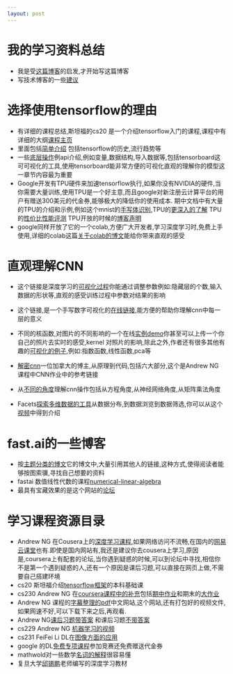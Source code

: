 ```yaml
---
layout: post
---
```

# 我的学习资料总结

* 我是受[这篇博客](http://www.fast.ai/2017/04/06/alternatives/)的启发,才开始写这篇博客
* 写技术博客的一些[建议](https://jvns.ca/blog/2016/05/22/how-do-you-write-blog-posts/)

# 选择使用tensorflow的理由

* 有详细的课程总结,斯坦福的cs20 是一个介绍tensorflow入门的课程,课程中有详细的大纲[课程主页](http://web.stanford.edu/class/cs20si/syllabus.html)
* 里面包括[简单介绍](https://docs.google.com/document/d/1gWm3uBnbU6wxZAm0VAiSV_8odzfaE7yEG1lW-NO34fI/edit) 包括tensorflow的历史,流行趋势等
* 一些[底层操作](https://docs.google.com/document/d/1FSPNZFQsnaUVeTo0OQ2RrEZ0f4el9bIGI5sQALbG_F0/edit)例api介绍,例如变量,数据结构,导入数据等,包括tensorboard这可可视化的工具,使用tensorboard能非常方便的可视化直观的理解你的模型这一章节内容最为重要
* Google开发有TPU硬件来加速tensorflow执行,如果你没有NVIDIA的硬件,当你需要大量训练,使用TPU是一个好主意,而且google对新注册云计算平台的用户有赠送300美元的代金券,能够极大的降低你的使用成本. 期中文档中有大量的TPU的介绍和示例,例如这个mnist的[手写体识别](https://cloud.google.com/tpu/docs/tutorials/mnist),TPU的[更深入的了解](https://cloud.google.com/blog/products/gcp/an-in-depth-look-at-googles-first-tensor-processing-unit-tpu) TPU的[性价比性能评测](https://blog.riseml.com/benchmarking-googles-new-tpuv2-121c03b71384) TPU开放的时候的[博客声明](https://cloudplatform.googleblog.com/2018/06/Cloud-TPU-now-offers-preemptible-pricing-and-global-availability.html)
* google同样开放了它的一个colab,方便广大开发者,学习深度学习时,免费上手使用,详细的colab这篇[关于colab的博文](https://medium.com/deep-learning-turkey/google-colab-free-gpu-tutorial-e113627b9f5d)能给你带来直观的感受

# 直观理解CNN

* 这个链接是深度学习的[可视化过程](http://playground.tensorflow.org/)你能通过调整参数例如:隐藏层的个数,输入数据的形状等,直观的感受训练过程中参数对结果的影响
* 这个链接,是一个手写数字可视化的[在线链接](http://scs.ryerson.ca/~aharley/vis/conv/flat.html),能方便的帮助你理解cnn中每一层的意义
* 不同的核函数,对图片的不同影响的一个在线[实例demo](http://setosa.io/ev/image-kernels/)你甚至可以上传一个你自己的照片去实时的感受,kernel 对照片的影响,除此之外,作者还有很多其他有趣的[可视化的例子](http://setosa.io/ev/),例如:指数函数,线性函数,pca等
* [解密cnn](http://scs.ryerson.ca/~aharley/neural-networks/)一位加拿大的博主,从原理到代码,包括六大部分,这个是Andrew NG 课程中CNN作业中的参考链接
* 从[不同的角度](https://medium.com/impactai/cnns-from-different-viewpoints-fab7f52d159c)理解cnn操作包括从方程角度,从神经网络角度,从矩阵乘法角度

* Facets[探索多维数据的工具](https://pair-code.github.io/facets/)从数据分布,到数据浏览到数据筛选,你可以从这个[视频](https://youtu.be/WVclIFyCCOo)中得到介绍

# fast.ai的一些博客

* 按[主题分类的博文](http://www.fast.ai/topics/#advice)它的博文中,大量引用其他人的链接,这种方式,使得阅读者能够按图索骥,寻找自己想要的资料
* fastai 数值线性代数的课程[numerical-linear-algebra](https://github.com/fastai/numerical-linear-algebra)
* 最具有宝藏效果的是这个网站的[论坛](http://forums.fast.ai/c/lin-alg)


# 学习课程资源目录
* Andrew NG 在Cousera上的[深度学习课程](https://www.coursera.org/specializations/deep-learning),如果网络访问不流畅,在国内的[网易云课堂](https://mooc.study.163.com/smartSpec/detail/1001319001.htm)也有.即使是国内网站有,我还是建议你去cousera上学习,原因是,coursera上有配套的论坛,当你遇到疑惑的时候,可以到论坛中寻找,相信你不是第一个遇到疑惑的人,还有一个原因是课后习题,可以直接在网页上做,不需要自己搭建环境
* cs20 斯坦福介绍[tensorflow框架](http://web.stanford.edu/class/cs20si/syllabus.html)的本科基础课
* cs230 Andrew NG 在[coursera课程中的补充](http://cs230.stanford.edu/syllabus.html)包括[期中作业](http://cs230.stanford.edu/files/cs230midterm.pdf)和期末的[大作业](http://cs230.stanford.edu/projects.html)
* Andrew NG 课程的[字幕整理的pdf](http://www.ai-start.com/)中文网站,这个网站,还有打包好的视频文件,如果网速不好,可以下载下来之后,再观看.
* Andrew NG[课后习题带答案](https://github.com/Kulbear/deep-learning-coursera) 和课后习题[不带答案](https://github.com/stormstone/deeplearning.ai)
* cs229 Andrew NG [机器学习的视频]()
* cs231 FeiFei Li DL在[图像方面的应用](http://cs231n.stanford.edu)
* google 的DL[免费专项课程](https://www.coursera.org/promo/NEXTExtended?utm_source=googlecloud&utm_medium=institutions&utm_campaign=kaggle_competition_2018)参加竞赛还免费赠送代金券
* mathwold对一些数学[名词的解释](http://mathworld.wolfram.com/CorrelationCoefficient.html)很容易懂
* 复旦大学[邱锡鹏](https://nndl.github.io/)老师编写的深度学习教材